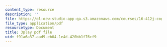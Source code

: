 ```yaml
---
content_type: resource
description: ''
file: https://ol-ocw-studio-app-qa.s3.amazonaws.com/courses/16-412j-cognitive-robotics-spring-2016/f91a6a37aad9eb041e4d420bb1f76cf9_4u9W1xOuts.pdf
file_type: application/pdf
resourcetype: Document
title: 3play pdf file
uid: f91a6a37-aad9-eb04-1e4d-420bb1f76cf9
---
```

